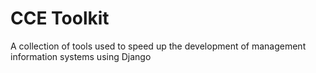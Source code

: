 # CCE Toolkit

A collection of tools used to speed up the development of management information systems using Django

